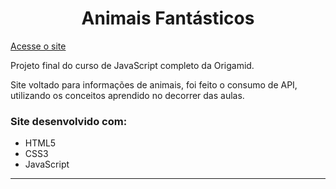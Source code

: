 <h1 align="center">Animais Fantásticos</h1>

[Acesse o site](https://luizengdev.github.io/animais-fantasticos/ "Bikcraft")

<p>Projeto final do curso de JavaScript completo da Origamid.</p>

<p>Site voltado para informações de animais, foi feito o consumo de API, utilizando os conceitos aprendido no decorrer das aulas.</p>

<h3>Site desenvolvido com:</h3>

 <ul>
   <li>HTML5</li>
   <li>CSS3</li>
   <li>JavaScript</li>
 </ul>
 
<hr>
